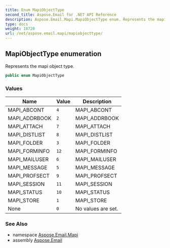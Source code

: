 ```yaml
---
title: Enum MapiObjectType
second_title: Aspose.Email for .NET API Reference
description: Aspose.Email.Mapi.MapiObjectType enum. Represents the mapi object type
type: docs
weight: 18720
url: /net/aspose.email.mapi/mapiobjecttype/
---
```

## MapiObjectType enumeration

Represents the mapi object type.

```csharp
public enum MapiObjectType
```

### Values

| Name | Value | Description |
| --- | --- | --- |
| MAPI_ABCONT | `4` | MAPI_ABCONT |
| MAPI_ADDRBOOK | `2` | MAPI_ADDRBOOK |
| MAPI_ATTACH | `7` | MAPI_ATTACH |
| MAPI_DISTLIST | `8` | MAPI_DISTLIST |
| MAPI_FOLDER | `3` | MAPI_FOLDER |
| MAPI_FORMINFO | `12` | MAPI_FORMINFO |
| MAPI_MAILUSER | `6` | MAPI_MAILUSER |
| MAPI_MESSAGE | `5` | MAPI_MESSAGE |
| MAPI_PROFSECT | `9` | MAPI_PROFSECT |
| MAPI_SESSION | `11` | MAPI_SESSION |
| MAPI_STATUS | `10` | MAPI_STATUS |
| MAPI_STORE | `1` | MAPI_STORE |
| None | `0` | No values are set. |

### See Also

* namespace [Aspose.Email.Mapi](../../aspose.email.mapi/)
* assembly [Aspose.Email](../../)


